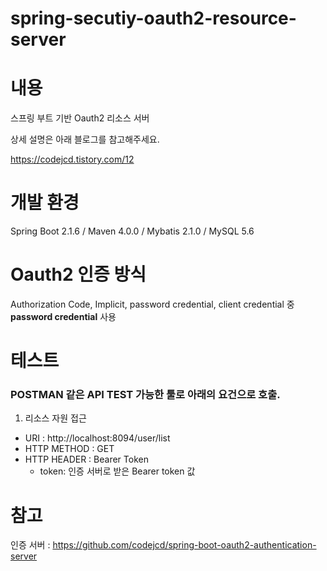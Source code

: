 # spring-secutiy-oauth2-resource-server

# 내용
스프링 부트 기반 Oauth2 리소스 서버

상세 설명은 아래 블로그를 참고해주세요.

https://codejcd.tistory.com/12

# 개발 환경
Spring Boot 2.1.6 / Maven 4.0.0 / Mybatis 2.1.0 / MySQL 5.6

# Oauth2 인증 방식 
Authorization Code, Implicit, password credential, client credential 중 __password credential__ 사용

# 테스트
### POSTMAN 같은 API TEST 가능한 툴로 아래의 요건으로 호출.
1. 리소스 자원 접근 
* URI :  http://localhost:8094/user/list
* HTTP METHOD : GET
* HTTP HEADER : Bearer Token
  * token: 인증 서버로 받은 Bearer token 값

# 참고 
인증 서버 : https://github.com/codejcd/spring-boot-oauth2-authentication-server
